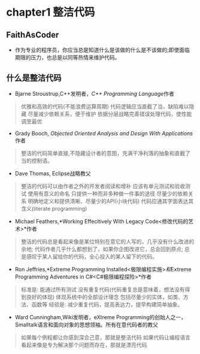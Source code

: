 # chapter1 整洁代码
## FaithAsCoder
- 作为专业的程序员，你应当总是知道什么是该做的什么是不该做的;即使面临期限的压力，也总是以同等热情来维护代码。
## 什么是整洁代码
- Bjarne Stroustrup,C++发明者，*C++ Programming Language*作者
> 优雅和高效的代码(不能浪费运算周期)
> 代码逻辑应当直截了当，缺陷难以隐藏
> 尽量减少依赖关系，便于维护
> 依据分层战略完善错误处理代码，使性能调至最优

- Grady Booch, *Objected Oriented Analysis and Design With Applications*作者
> 整洁的代码简单直接,不隐藏设计者的意图，充满干净利落的抽象和直截了当的控制语。

- Dave Thomas, Eclipse战略教父
> 整洁的代码可以由作者之外的开发者阅读和增补
> 应该有单元测试和验收测试
> 使用有意义的命名
> 只提供一种而非多种做一件事的途径
> 尽量少的依赖关系
> 明确地定义和提供清晰、尽量少的API(小块代码)
> 代码应通其字面表达其含义(literate programming)

- Michael Feathers,*Working Effecitively With Legacy Code<修改代码的艺术>*作者
> 整洁的代码总是看起来像是某位特别在意它的人写的，几乎没有什么改进的余地;
> 代码作者几乎什么都想到了，如果你企图改进它，总会回到原点;
> 总是感叹于某人留给你的代码，全心投入的某人留下的代码。

- Ron Jeffries,*Extreme Programming Installed<极限编程实施>*和*Extreme Programming Adventures in C#<C#极限编程探险>*作者
> 标准是:
> 能通过所有测试
> 没有重复代码(代码重复总是意味着，想法没有得到良好的体现)
> 体现系统中的全部设计理念
> 包括尽量少的实体，如类、方法、函数等
> 经验是:
> 减少重复代码，提高表达力，提早构建简单抽象。

- Ward Cunningham,Wiki发明者，eXtreme Programming的创始人之一，Smalltalk语言和面向对象的思想领袖。所有在意代码者的教父
> 如果每个例程都让你感到深合己意，那就是整洁代码
> 如果代码让编程语言看起来像是专为解决那个问题而存在，那就是漂亮代码


